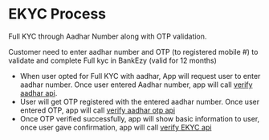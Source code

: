 # EKYC Process

Full KYC through Aadhar Number along with OTP validation.

Customer need to enter aadhar number and OTP (to registered mobile #) to validate and complete Full kyc in BankEzy (valid for 12 months)

* When user opted for Full KYC with aadhar, App will request user to enter aadhar number. Once user entered Aadhar number, app will call [verify aadhar api](../../../../../version-1/customer-on-boarding/api-specification/non-bank-customer-kyc-process/ekyc-process/verify-aadhar-api.md).&#x20;
* User will get OTP registered with the entered aadhar number. Once user entered OTP, app will call [verify aadhar otp api](../../../../../version-1/customer-on-boarding/api-specification/non-bank-customer-kyc-process/ekyc-process/verify-aadhar-otp-api.md)
* Once OTP verified successfully, app will show basic information to user, once user gave confirmation, app will call [verify EKYC api](../../../../../version-1/customer-on-boarding/api-specification/non-bank-customer-kyc-process/ekyc-process/verify-ekyc-api.md)
